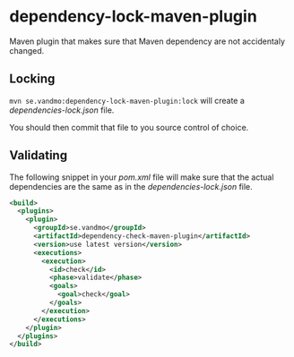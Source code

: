 # dependency-lock-maven-plugin

Maven plugin that makes sure that Maven dependency are not accidentaly changed.

Locking
-------
`mvn se.vandmo:dependency-lock-maven-plugin:lock`
will create a _dependencies-lock.json_ file.

You should then commit that file to you source control of choice.

Validating
----------
The following snippet in your _pom.xml_ file will make sure that the actual
dependencies are the same as in the _dependencies-lock.json_ file.

```xml
<build>
  <plugins>
    <plugin>
      <groupId>se.vandmo</groupId>
      <artifactId>dependency-check-maven-plugin</artifactId>
      <version>use latest version</version>
      <executions>
        <execution>
          <id>check</id>
          <phase>validate</phase>
          <goals>
            <goal>check</goal>
          </goals>
        </execution>
      </executions>
    </plugin>
  </plugins>
</build>
```
